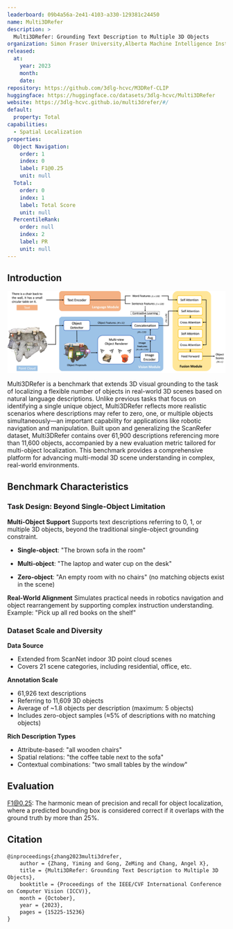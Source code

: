 ```yaml
---
leaderboard: 09b4a56a-2e41-4103-a330-129381c24450
name: Multi3DRefer
description: >
  Multi3DRefer: Grounding Text Description to Multiple 3D Objects
organization: Simon Fraser University,Alberta Machine Intelligence Institute (Amii)
released:
  at:
    year: 2023
    month:
    date:
repository: https://github.com/3dlg-hcvc/M3DRef-CLIP
huggingface: https://huggingface.co/datasets/3dlg-hcvc/Multi3DRefer
website: https://3dlg-hcvc.github.io/multi3drefer/#/
default:
  property: Total
capabilities:
  - Spatial Localization
properties:
  Object Navigation:
    order: 1
    index: 0
    label: F1@0.25
    unit: null
  Total:
    order: 0
    index: 1
    label: Total Score
    unit: null
  PercentileRank:
    order: null
    index: 2
    label: PR
    unit: null
---
```


## Introduction

![alt text](assets/Multi3drefer.png)

Multi3DRefer is a benchmark that extends 3D visual grounding to the task of localizing a flexible number of objects in real-world 3D scenes based on natural language descriptions. Unlike previous tasks that focus on identifying a single unique object, Multi3DRefer reflects more realistic scenarios where descriptions may refer to zero, one, or multiple objects simultaneously—an important capability for applications like robotic navigation and manipulation. Built upon and generalizing the ScanRefer dataset, Multi3DRefer contains over 61,900 descriptions referencing more than 11,600 objects, accompanied by a new evaluation metric tailored for multi-object localization. This benchmark provides a comprehensive platform for advancing multi-modal 3D scene understanding in complex, real-world environments.

## Benchmark Characteristics

### Task Design: Beyond Single-Object Limitation

**Multi-Object Support**
Supports text descriptions referring to 0, 1, or multiple 3D objects, beyond the traditional single-object grounding constraint.

- **Single-object**: "The brown sofa in the room"

- **Multi-object**: "The laptop and water cup on the desk"

- **Zero-object**: "An empty room with no chairs" (no matching objects exist in the scene)

**Real-World Alignment**
Simulates practical needs in robotics navigation and object rearrangement by supporting complex instruction understanding.
Example: "Pick up all red books on the shelf"

### Dataset Scale and Diversity

**Data Source**

- Extended from ScanNet indoor 3D point cloud scenes
- Covers 21 scene categories, including residential, office, etc.

**Annotation Scale**

- 61,926 text descriptions
- Referring to 11,609 3D objects
- Average of ~1.8 objects per description (maximum: 5 objects)
- Includes zero-object samples (≈5% of descriptions with no matching objects)

**Rich Description Types**

- Attribute-based: "all wooden chairs"
- Spatial relations: "the coffee table next to the sofa"
- Contextual combinations: "two small tables by the window"

## Evaluation

F1@0.25: The harmonic mean of precision and recall for object localization, where a predicted bounding box is considered correct if it overlaps with the ground truth by more than 25%.

## Citation

```
@inproceedings{zhang2023multi3drefer,
    author = {Zhang, Yiming and Gong, ZeMing and Chang, Angel X},
    title = {Multi3DRefer: Grounding Text Description to Multiple 3D Objects},
    booktitle = {Proceedings of the IEEE/CVF International Conference on Computer Vision (ICCV)},
    month = {October},
    year = {2023},
    pages = {15225-15236}
}
```
